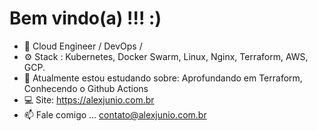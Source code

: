 # Bem vindo(a) !!! :)

- 💼 Cloud Engineer / DevOps / 
- ⚙️ Stack : Kubernetes, Docker Swarm, Linux, Nginx, Terraform, AWS, GCP.
- 🌱 Atualmente estou estudando sobre: Aprofundando em Terraform, Conhecendo o Github Actions
- 💻 Site: https://alexjunio.com.br
- 📫 Fale comigo ... contato@alexjunio.com.br

<!---
alejunio/alejunio is a ✨ special ✨ repository because its `README.md` (this file) appears on your GitHub profile.
You can click the Preview link to take a look at your changes.
--->
